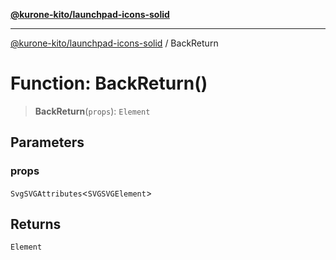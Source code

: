 [**@kurone-kito/launchpad-icons-solid**](../README.md)

***

[@kurone-kito/launchpad-icons-solid](../globals.md) / BackReturn

# Function: BackReturn()

> **BackReturn**(`props`): `Element`

## Parameters

### props

`SvgSVGAttributes`\<`SVGSVGElement`\>

## Returns

`Element`
